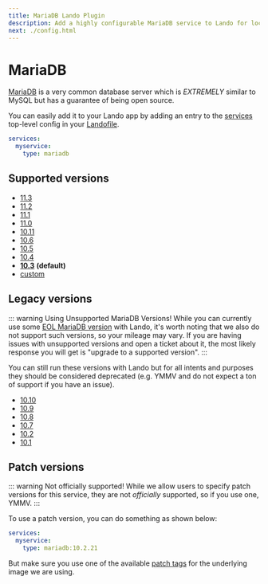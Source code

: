 ```yaml
---
title: MariaDB Lando Plugin
description: Add a highly configurable MariaDB service to Lando for local development with all the power of Docker and Docker Compose.
next: ./config.html
---
```


# MariaDB

[MariaDB](https://mariadb.org/) is a very common database server which is *EXTREMELY* similar to MySQL but has a guarantee of being open source.

You can easily add it to your Lando app by adding an entry to the [services](https://docs.lando.dev/core/v3/lando-service.html) top-level config in your [Landofile](https://docs.lando.dev/core/v3).

```yaml
services:
  myservice:
    type: mariadb
```

## Supported versions

*   [11.3](https://hub.docker.com/r/bitnami/mariadb)
*   [11.2](https://hub.docker.com/r/bitnami/mariadb)
*   [11.1](https://hub.docker.com/r/bitnami/mariadb)
*   [11.0](https://hub.docker.com/r/bitnami/mariadb)
*   [10.11](https://hub.docker.com/r/bitnami/mariadb)
*   [10.6](https://hub.docker.com/r/bitnami/mariadb)
*   [10.5](https://hub.docker.com/r/bitnami/mariadb)
*   [10.4](https://hub.docker.com/r/bitnami/mariadb)
*   **[10.3](https://hub.docker.com/r/bitnami/mariadb)** **(default)**
*   [custom](https://docs.lando.dev/core/v3/lando-service.html#overrides)

## Legacy versions

::: warning Using Unsupported MariaDB Versions!
While you can currently use some [EOL MariaDB version](https://endoflife.date/mariadb) with Lando, it's worth noting that we also do not support such versions, so your mileage may vary. If you are having issues with unsupported versions and open a ticket about it, the most likely response you will get is "upgrade to a supported version".
:::

You can still run these versions with Lando but for all intents and purposes they should be considered deprecated (e.g. YMMV and do not expect a ton of support if you have an issue).

*   [10.10](https://hub.docker.com/r/bitnami/mariadb)
*   [10.9](https://hub.docker.com/r/bitnami/mariadb)
*   [10.8](https://hub.docker.com/r/bitnami/mariadb)
*   [10.7](https://hub.docker.com/r/bitnami/mariadb)
*   [10.2](https://hub.docker.com/r/bitnami/mariadb)
*   [10.1](https://hub.docker.com/r/bitnami/mariadb)

## Patch versions

::: warning Not officially supported!
While we allow users to specify patch versions for this service, they are not *officially* supported, so if you use one, YMMV.
:::

To use a patch version, you can do something as shown below:

```yaml
services:
  myservice:
    type: mariadb:10.2.21
```

But make sure you use one of the available [patch tags](https://hub.docker.com/r/bitnami/mariadb/tags) for the underlying image we are using.

